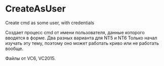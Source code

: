 # CreateAsUser
Create cmd as some user, with credentials

Создает процесс cmd от имени пользователя, данные которого вводятся в форме. Два разных варианта для NT5 и NT6
Только начал изучать эту тему, поэтому оно может работать криво или не работать вообще.

Файлы от VC6, VC2015.
